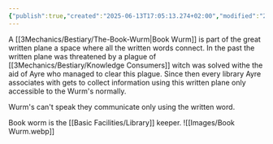 ```yaml
---
{"publish":true,"created":"2025-06-13T17:05:13.274+02:00","modified":"2025-07-18T17:54:53.560+02:00","cssclasses":""}
---
```


A [[3Mechanics/Bestiary/The-Book-Wurm\|Book Wurm]] is part of the great written plane a space where all the written words connect. In the past the written plane was threatened by a plague of [[3Mechanics/Bestiary/Knowledge Consumers]] witch was solved withe the aid of Ayre who managed to clear this plague. Since then every library Ayre associates with gets to collect information using this written plane only accessible to the Wurm's normally.

Wurm's can't speak they communicate only using the written word.

Book worm is the [[Basic Facilities/Library]] keeper.
![[Images/Book Wurm.webp]]
